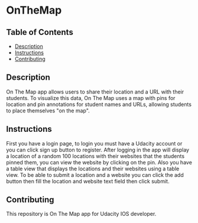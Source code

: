 # OnTheMap

## Table of Contents

- [Description](#Description)
- [Instructions](#instructions)
- [Contributing](#contributing)

## Description

On The Map app allows users to share their location and a URL with their students. To visualize this data, On The Map uses a map with pins for location and pin annotations for student names and URLs, allowing students to place themselves "on the map".

## Instructions

First you have a login page, to login you must have a Udacity account or you can click sign up button to register. After logging in the app will display a location of a random 100 locations with their websites that the students pinned them, you can view the website by clicking on the pin. Also you have a table view that displays the locations and their websites using a table view. To be able to submit a location and a website you can click the add button then fill the location and website text field then click submit.

## Contributing

This repository is On The Map app for Udacity IOS developer.
